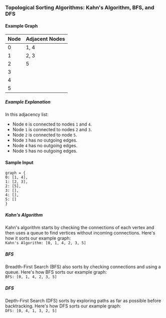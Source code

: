 ### Topological Sorting Algorithms: Kahn's Algorithm, BFS, and DFS

#### Example Graph
| Node | Adjacent Nodes |
|------|----------------|
| 0    | 1, 4           |
| 1    | 2, 3           |
| 2    | 5              |
| 3    |                |
| 4    |                |
| 5    |                |

##### Example Explanation
In this adjacency list:
- Node `0` is connected to nodes `1` and `4`.
- Node `1` is connected to nodes `2` and `3`.
- Node `2` is connected to node `5`.
- Node `3` has no outgoing edges.
- Node `4` has no outgoing edges.
- Node `5` has no outgoing edges.

#### Sample Input

`graph = {`    
    `0: [1, 4],`    
    `1: [2, 3],`   
    `2: [5],`    
    `3: [],`   
    `4: [],`    
    `5: []`    
`}`    

##### Kahn's Algorithm
Kahn's algorithm starts by checking the connections of each vertex and then uses a queue to find vertices without incoming connections. Here's how it sorts our example graph:    
`Kahn's Algorithm: [0, 1, 4, 2, 3, 5]`    

##### BFS
Breadth-First Search (BFS) also sorts by checking connections and using a queue. Here's how BFS sorts our example graph:    
`BFS: [0, 1, 4, 2, 3, 5]`    

##### DFS
Depth-First Search (DFS) sorts by exploring paths as far as possible before backtracking. Here's how DFS sorts our example graph:     
`DFS: [0, 4, 1, 3, 2, 5]`     


